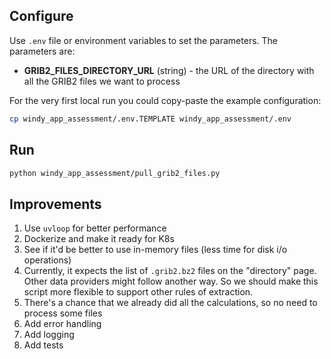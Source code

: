## Configure

Use `.env` file or environment variables to set the parameters. The parameters are:

* **GRIB2_FILES_DIRECTORY_URL** (string) - the URL of the directory with all the GRIB2 files we want to process

For the very first local run you could copy-paste the example configuration:

```bash
cp windy_app_assessment/.env.TEMPLATE windy_app_assessment/.env
```

## Run

```bash
python windy_app_assessment/pull_grib2_files.py
```

## Improvements

1. Use `uvloop` for better performance
2. Dockerize and make it ready for K8s
3. See if it'd be better to use in-memory files (less time for disk i/o operations)
4. Currently, it expects the list of `.grib2.bz2` files on the "directory" page. Other data providers might follow another way. So we should make this script more flexible to support other rules of extraction.
5. There's a chance that we already did all the calculations, so no need to process some files
6. Add error handling
7. Add logging
8. Add tests